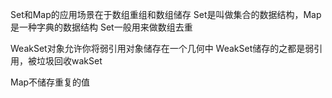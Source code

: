 Set和Map的应用场景在于数组重组和数组储存
Set是叫做集合的数据结构，Map是一种字典的数据结构
Set一般用来做数组去重


WeakSet对象允许你将弱引用对象储存在一个几何中
WeakSet储存的之都是弱引用，被垃圾回收wakSet

Map不储存重复的值
